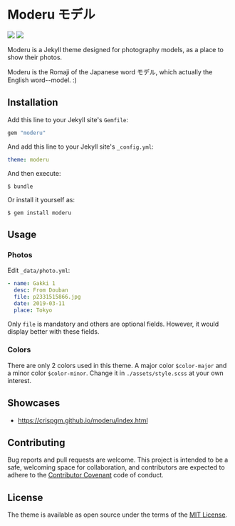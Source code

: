 # Moderu モデル

![](https://travis-ci.org/crispgm/moderu.svg)
![](https://img.shields.io/badge/powered%20by-jekyll-blue.svg)

Moderu is a Jekyll theme designed for photography models, as a place to show their photos.

Moderu is the Romaji of the Japanese word モデル, which actually the English word--model. :)

## Installation

Add this line to your Jekyll site's `Gemfile`:

```ruby
gem "moderu"
```

And add this line to your Jekyll site's `_config.yml`:

```yaml
theme: moderu
```

And then execute:

    $ bundle

Or install it yourself as:

    $ gem install moderu

## Usage

### Photos

Edit `_data/photo.yml`:

```yaml
- name: Gakki 1
  desc: From Douban
  file: p2331515866.jpg
  date: 2019-03-11
  place: Tokyo
```

Only `file` is mandatory and others are optional fields. However, it would display better with these fields.

### Colors

There are only 2 colors used in this theme. A major color `$color-major` and a minor color `$color-minor`. Change it in `./assets/style.scss` at your own interest.

## Showcases

* <https://crispgm.github.io/moderu/index.html>

## Contributing

Bug reports and pull requests are welcome. This project is intended to be a safe, welcoming space for collaboration, and contributors are expected to adhere to the [Contributor Covenant](http://contributor-covenant.org) code of conduct.

## License

The theme is available as open source under the terms of the [MIT License](https://opensource.org/licenses/MIT).
